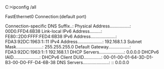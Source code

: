 C:\>ipconfig /all

FastEthernet0 Connection:(default port)

   Connection-specific DNS Suffix..: 
   Physical Address................: 00D0.FFD4.6B38
   Link-local IPv6 Address.........: FE80::2D0:FFFF:FED4:6B38
   IPv6 Address....................: FDA3:92DC:1963:1::11
   IPv4 Address....................: 192.168.1.3
   Subnet Mask.....................: 255.255.255.0
   Default Gateway.................: FDA3:92DC:1963:1::1
                                     192.168.1.1
   DHCP Servers....................: 0.0.0.0
   DHCPv6 IAID.....................: 
   DHCPv6 Client DUID..............: 00-01-00-01-64-3D-D1-B3-00-D0-FF-D4-6B-38
   DNS Servers.....................: ::
                                     0.0.0.0